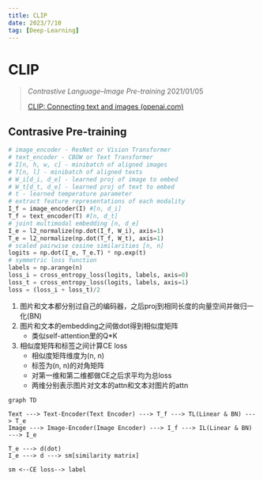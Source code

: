 ```yaml
---
title: CLIP
date: 2023/7/10
tag: [Deep-Learning]
---
```


# CLIP

> *Contrastive Language–Image Pre-training* 2021/01/05
>
> [CLIP: Connecting text and images (openai.com)](https://openai.com/research/clip)

## Contrasive Pre-training

```python
# image_encoder - ResNet or Vision Transformer
# text_encoder - CBOW or Text Transformer
# I[n, h, w, c] - minibatch of aligned images
# T[n, l] - minibatch of aligned texts
# W_i[d_i, d_e] - learned proj of image to embed
# W_t[d_t, d_e] - learned proj of text to embed
# t - learned temperature parameter
# extract feature representations of each modality
I_f = image_encoder(I) #[n, d_i]
T_f = text_encoder(T) #[n, d_t]
# joint multimodal embedding [n, d_e]
I_e = l2_normalize(np.dot(I_f, W_i), axis=1)
T_e = l2_normalize(np.dot(T_f, W_t), axis=1)
# scaled pairwise cosine similarities [n, n]
logits = np.dot(I_e, T_e.T) * np.exp(t)
# symmetric loss function
labels = np.arange(n)
loss_i = cross_entropy_loss(logits, labels, axis=0)
loss_t = cross_entropy_loss(logits, labels, axis=1)
loss = (loss_i + loss_t)/2
```

1. 图片和文本都分别过自己的编码器，之后proj到相同长度的向量空间并做归一化(BN)
2. 图片和文本的embedding之间做dot得到相似度矩阵
   - 类似self-attention里的Q*K
3. 相似度矩阵和标签之间计算CE loss
   - 相似度矩阵维度为(n, n)
   - 标签为(n, n)的对角矩阵
   - 对第一维和第二维都做CE之后求平均为总loss
   - 两维分别表示图片对文本的attn和文本对图片的attn

```mermaid
graph TD

Text ---> Text-Encoder(Text Encoder) ---> T_f ---> TL(Linear & BN) ---> T_e
Image ---> Image-Encoder(Image Encoder) ---> I_f ---> IL(Linear & BN) ---> I_e

T_e ---> d(dot)
I_e ---> d ---> sm[similarity matrix]

sm <--CE loss--> label
```

